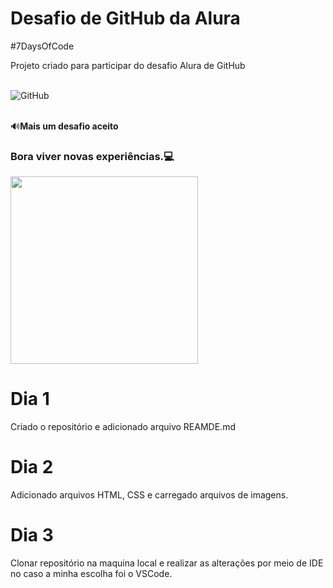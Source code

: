 # Desafio de GitHub da Alura

#7DaysOfCode

Projeto criado para participar do desafio Alura de GitHub

<div style="display: inline_block"><br/>
  <img aling="center" alt="GitHub" src="https://img.shields.io/badge/GitHub-100000?style=for-the-badge&logo=github&logoColor=white"/>
</div><br>

:loud_sound:**Mais um desafio aceito**

### Bora viver novas experiências.:computer:

<img align="center" width="300" src="https://i2.wp.com/allhtaccess.info/wp-content/uploads/2018/03/programming.gif?fit=1281%2C716&ssl=1" />

# Dia 1

Criado o repositório e adicionado arquivo REAMDE.md

# Dia 2

Adicionado arquivos HTML, CSS e carregado arquivos de imagens.

# Dia 3

Clonar repositório na maquina local e realizar as alterações por meio de IDE no caso a minha escolha foi o VSCode.